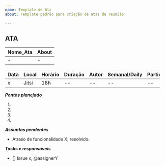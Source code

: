 ```yaml
---
name: Template de Ata
about: Template padrão para criação de atas de reunião

---
```



## ATA

|Nome_Ata | About |
| :- | :- |
| - |  -  |

| Data  | Local | Horário  | Duração | Autor | Semanal/Daily | Participantes |
| :- | :- | :- | :- | :- | :- | :- |
|  x | Jitsi | 18h | -- |  -- | -- | -- ||


***Pontos planejado***  

1.  

2.  

3.  

4. 

***Assuntos pendentes***
* Atraso de funcionalidade X, resolvido.

***Tasks e responsáveis***
- [] Issue x, @assignerY
